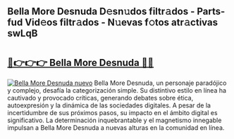 ## Bella More Desnuda D𝚎sn𝚞dos filtr𝚊dos - Parts-fud Vid𝚎os filtr𝚊dos - N𝚞evas f𝚘tos atr𝚊ctivas swLqB

# <h2><a href="http://mb12oac.tromn.icu/?c=Bella+More+Desnuda">🔗👉👉👉 Bella More Desnuda 🔗🔗</a></h2>

[![Bella More Desnuda nuevo](https://i.imgur.com/pEAQMta.gif)](http://mb12oac.tromn.icu/?c=Bella+More+Desnuda)
Bella More Desnuda, un personaje paradójico y complejo, desafía la categorización simple. Su distintivo estilo en línea ha cautivado y provocado críticas, generando debates sobre ética, autoexpresión y la dinámica de las sociedades digitales. A pesar de la incertidumbre de sus próximos pasos, su impacto en el ámbito digital es significativo. La determinación inquebrantable y el magnetismo innegable impulsan a Bella More Desnuda a nuevas alturas en la comunidad en línea.
